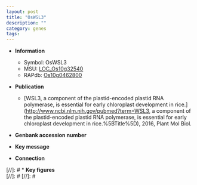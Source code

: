 ```yaml
---
layout: post
title: "OsWSL3"
description: ""
category: genes
tags: 
---
```


* **Information**  
    + Symbol: OsWSL3  
    + MSU: [LOC_Os10g32540](http://rice.plantbiology.msu.edu/cgi-bin/ORF_infopage.cgi?orf=LOC_Os10g32540)  
    + RAPdb: [Os10g0462800](http://rapdb.dna.affrc.go.jp/viewer/gbrowse_details/irgsp1?name=Os10g0462800)  

* **Publication**  
    + [WSL3, a component of the plastid-encoded plastid RNA polymerase, is essential for early chloroplast development in rice.](http://www.ncbi.nlm.nih.gov/pubmed?term=WSL3, a component of the plastid-encoded plastid RNA polymerase, is essential for early chloroplast development in rice.%5BTitle%5D), 2016, Plant Mol Biol.

* **Genbank accession number**  

* **Key message**  

* **Connection**  

[//]: # * **Key figures**  
[//]: # 
[//]: # 
